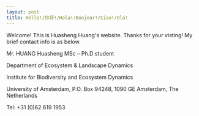 ```yaml
---
layout: post
title: Hello!/你好!/Hola!/Bonjour!/Ciao!/Olá!
---
```


Welcome! This is Huasheng Huang's website. Thanks for your visting! My brief contact info is as below.


Mr. HUANG Huasheng MSc – Ph.D student	

Department of Ecosystem & Landscape Dynamics

Institute for Biodiversity and Ecosystem Dynamics

University of Amsterdam, P.O. Box 94248, 1090 GE Amsterdam, The Netherlands

Tel: +31 (0)62 619 1953	
